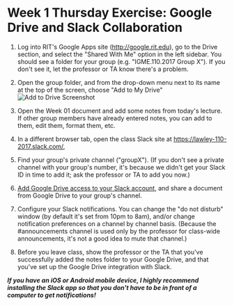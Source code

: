 # Week 1 Thursday Exercise: Google Drive and Slack Collaboration

1. Log into RIT's Google Apps site (http://google.rit.edu), go to the Drive section, and select the "Shared With Me" option in the left sidebar. You should see a folder for your group (e.g. "IGME.110.2017 Group X"). If you don't see it, let the professor or TA know there's a problem. 

2. Open the group folder, and from the drop-down menu next to its name at the top of the screen, choose "Add to My Drive" <br>![Add to Drive Screenshot](add2drive.png)

3. Open the Week 01 document and add some notes from today's lecture. If other group members have already entered notes, you can add to them, edit them, format them, etc. 

4. In a different browser tab, open the class Slack site at https://lawley-110-2017.slack.com/, 

5. Find your group's private channel ("groupX"). (If you don't see a private channel with your group's number, it's because we didn't get your Slack ID in time to add it; ask the professor or TA to add you now.)

6. [Add Google Drive access to your Slack account](https://get.slack.help/hc/en-us/articles/205875058-Google-Drive-for-Slack), and share a document from Google Drive to your group's channel.  

7. Configure your Slack notifications. You can change the "do not disturb" window (by default it's set from 10pm to 8am), and/or change notification preferences on a channel by channel basis. (Because the #announcements channel is used only by the professor for class-wide announcements, it's not a good idea to mute that channel.) 

8. Before you leave class, show the professor or the TA that you've successfully added the notes folder to your Google Drive, and that you've set up the Google Drive integration with Slack. 

***If you have an iOS or Android mobile device, I highly recommend installing the Slack app so that you don't have to be in front of a computer to get notifications!***
